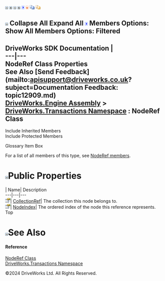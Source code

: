 ![](dotnetimages/collapse.gif) ![](dotnetimages/expand.gif) ![](dotnetimages/collapse.gif) ![](dotnetimages/expand.gif) ![](dotnetimages/drpdown.gif) ![](dotnetimages/drpdown_orange.gif) ![](dotnetimages/copycode.gif) ![](dotnetimages/copycodeHighlight.gif)

![](dotnetimages/collapse.gif) Collapse All Expand All ![](dotnetimages/drpdown.gif) Members Options: Show All  Members Options: Filtered   
---  
DriveWorks SDK Documentation  |   
---|---  
NodeRef Class Properties   
See Also [Send Feedback](mailto:apisupport@driveworks.co.uk?subject=Documentation Feedback: topic12909.md)  
[DriveWorks.Engine Assembly](topic2156.md) > [DriveWorks.Transactions Namespace](topic12835.md) : NodeRef Class  
---  
  
Include Inherited Members    
Include Protected Members    


Glossary Item Box

For a list of all members of this type, see [NodeRef members](topic12910.md).

# ![](dotnetimages/collapse.gif)Public Properties

| Name| Description  
---|---|---  
![Public Property](dotnetimages/publicProperty.gif)| [CollectionRef](topic12919.md)| The collection this node belongs to.   
![Public Property](dotnetimages/publicProperty.gif)| [NodeIndex](topic12920.md)| The ordered index of the node this reference represents.   
Top

# ![](dotnetimages/collapse.gif)See Also

#### Reference

[NodeRef Class](topic12909.md)   
[DriveWorks.Transactions Namespace](topic12835.md)

©2024 DriveWorks Ltd. All Rights Reserved.
